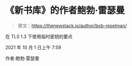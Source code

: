 # 《新书库》的作者鲍勃·雷瑟曼

> 原文：<https://thenewstack.io/author/bob-reselman/>

在 TLS 1.3 下使用临时密钥的要点

2021 年 10 月 1 日上午 7:59

作者:鲍勃·雷瑟曼